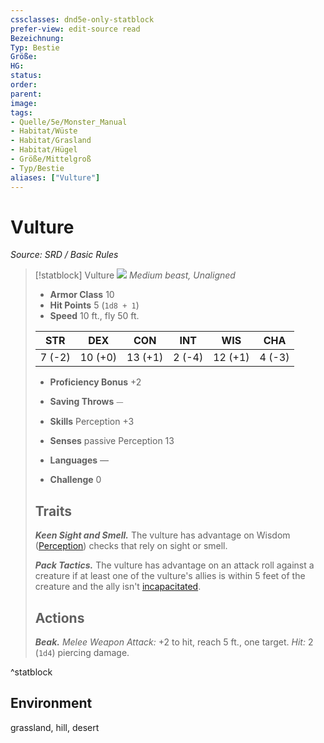 ```yaml
---
cssclasses: dnd5e-only-statblock
prefer-view: edit-source read
Bezeichnung: 
Typ: Bestie
Größe: 
HG: 
status:
order:
parent:
image: 
tags:
- Quelle/5e/Monster_Manual
- Habitat/Wüste
- Habitat/Grasland
- Habitat/Hügel
- Größe/Mittelgroß
- Typ/Bestie
aliases: ["Vulture"]
---
```

# Vulture
*Source: SRD / Basic Rules*  

> [!statblock] Vulture
> ![](compendium/bestiary/beast/token/vulture.png#token)
> *Medium beast, Unaligned*
> 
> - **Armor Class** 10 
> - **Hit Points** 5 (`1d8 + 1`)
> - **Speed** 10 ft., fly 50 ft.
> 
> |STR|DEX|CON|INT|WIS|CHA|
> |:---:|:---:|:---:|:---:|:---:|:---:|
> | 7 (-2)|10 (+0)|13 (+1)| 2 (-4)|12 (+1)| 4 (-3)|
> 
> - **Proficiency Bonus** +2
> - **Saving Throws** ⏤
> - **Skills** Perception +3
> - **Senses** passive Perception 13
> 
> - **Languages** —
> - **Challenge** 0
> 
> ## Traits
> 
> ***Keen Sight and Smell.*** The vulture has advantage on Wisdom ([Perception](rules/skills.md#Perception)) checks that rely on sight or smell.
> 
> ***Pack Tactics.*** The vulture has advantage on an attack roll against a creature if at least one of the vulture's allies is within 5 feet of the creature and the ally isn't [incapacitated](rules/conditions.md#incapacitated).
> 
> ## Actions
> 
> ***Beak.*** *Melee Weapon Attack:* +2 to hit, reach 5 ft., one target. *Hit:* 2 (`1d4`) piercing damage.

^statblock

## Environment

grassland, hill, desert